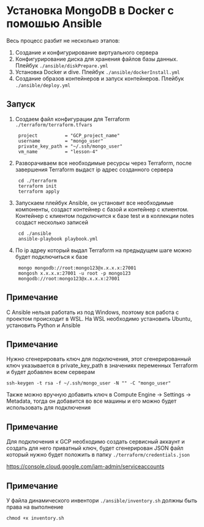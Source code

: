 # Установка MongoDB в Docker с помошью Ansible

Весь процесс разбит не несколько этапов:

1. Создание и конфигурирование виртуального сервера
1. Конфигурирование диска для хранения файлов базы данных. Плейбук `./ansible/diskPrepare.yml`
1. Установка Docker и dive. Плейбук `./ansible/dockerInstall.yml`
1. Создание образов контейнеров и запуск контейнеров. Плейбук `./ansible/deploy.yml`

## Запуск
1. Создаем файл конфигурации для Terraform `./terraform/terraform.tfvars`

        project          = "GCP_project_name"
        username         = "mongo_user"
        private_key_path = "~/.ssh/mongo_user"
        vm_name          = "lesson-4"

1. Разворачиваем все необходимые ресурсы через Terraform, после завершения Terraform выдаст ip адрес созданного сервера

        cd ./terraform
        terraform init
        terraform apply

1. Запускаем плейбук Ansible, он установит все необходимые компоненты, создаст контейнер с базой и контейнер с клиентом. Контейнер с клиентом подключится к базе test и в коллекции notes создаст несколько записей

        cd ./ansible
        ansible-playbook playbook.yml

1. По ip адреу который выдал Terraform на предыдущем шаге можно будет подключиться к базе

        mongo mongodb://root:mongo123@x.x.x.x:27001
        mongosh x.x.x.x:27001 -u root -p mongo123
        mongodb://root:mongo123@x.x.x.x:27001

## Примечание
С Ansible нельзя работать из под Windows, поэтому вся работа с проектом происходит в WSL. На WSL необходимо установить Ubuntu, установить Python и Ansible

## Примечание
Нужно сгенерировать ключ для подключения, этот сгенерированный ключ указывается в private_key_path в значениях переменных Terraform и будет добавлен всем серверам

    ssh-keygen -t rsa -f ~/.ssh/mongo_user -N "" -C "mongo_user"

Также можно вручную добавить ключ в Compute Engine -> Settings -> Metadata, тогда он добавится во все машины и его можно будет использовать для подключения

## Примечание
Для подключения к GCP необходимо создать сервисный аккаунт и создать для него приватный ключ, будет сгенерирован JSON файл который нужно будет положить в папку `./terraform/credentials.json`

https://console.cloud.google.com/iam-admin/serviceaccounts

## Примечание
У файла динамического инвентори `./ansible/inventory.sh` должны быть права на выполнение

    chmod +x inventory.sh